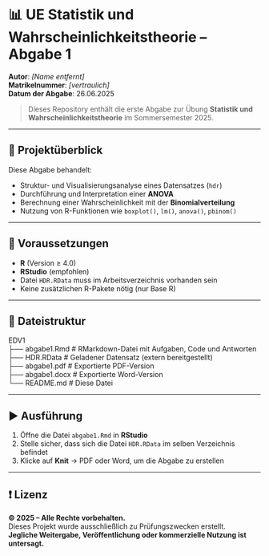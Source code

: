 # 📊 UE Statistik und Wahrscheinlichkeitstheorie – Abgabe 1

**Autor**: _[Name entfernt]_  
**Matrikelnummer**: _[vertraulich]_  
**Datum der Abgabe**: 26.06.2025

> Dieses Repository enthält die erste Abgabe zur Übung **Statistik und Wahrscheinlichkeitstheorie** im Sommersemester 2025.

---

## 📁 Projektüberblick

Diese Abgabe behandelt:

- Struktur- und Visualisierungsanalyse eines Datensatzes (`hdr`)
- Durchführung und Interpretation einer **ANOVA**
- Berechnung einer Wahrscheinlichkeit mit der **Binomialverteilung**
- Nutzung von R-Funktionen wie `boxplot()`, `lm()`, `anova()`, `pbinom()`

---

## 🔧 Voraussetzungen

- **R** (Version ≥ 4.0)
- **RStudio** (empfohlen)
- Datei `HDR.RData` muss im Arbeitsverzeichnis vorhanden sein
- Keine zusätzlichen R-Pakete nötig (nur Base R)

---

## 📂 Dateistruktur
EDV1 <br />
├── abgabe1.Rmd # RMarkdown-Datei mit Aufgaben, Code und Antworten <br />
├── HDR.RData # Geladener Datensatz (extern bereitgestellt) <br />
├── abgabe1.pdf # Exportierte PDF-Version <br />
├── abgabe1.docx # Exportierte Word-Version <br />
└── README.md # Diese Datei <br />

---

## ▶️ Ausführung

1. Öffne die Datei `abgabe1.Rmd` in **RStudio**
2. Stelle sicher, dass sich die Datei `HDR.RData` im selben Verzeichnis befindet
3. Klicke auf **Knit** → PDF oder Word, um die Abgabe zu erstellen

---

## ❗ Lizenz

**© 2025 – Alle Rechte vorbehalten.**  
Dieses Projekt wurde ausschließlich zu Prüfungszwecken erstellt.  
**Jegliche Weitergabe, Veröffentlichung oder kommerzielle Nutzung ist untersagt.**
